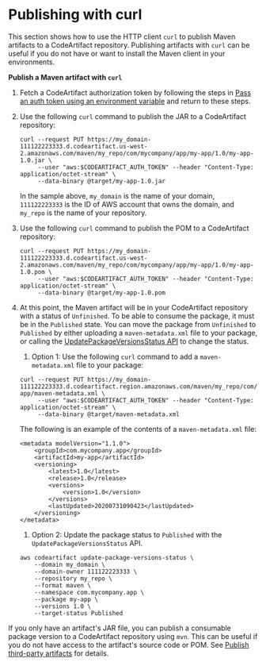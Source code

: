 # Publishing with curl<a name="maven-curl"></a>

This section shows how to use the HTTP client `curl` to publish Maven artifacts to a CodeArtifact repository\. Publishing artifacts with `curl` can be useful if you do not have or want to install the Maven client in your environments\.

**Publish a Maven artifact with `curl`**

1. Fetch a CodeArtifact authorization token by following the steps in [Pass an auth token using an environment variable](tokens-authentication.md#env-var) and return to these steps\.

1. Use the following `curl` command to publish the JAR to a CodeArtifact repository:

   ```
   curl --request PUT https://my_domain-111122223333.d.codeartifact.us-west-2.amazonaws.com/maven/my_repo/com/mycompany/app/my-app/1.0/my-app-1.0.jar \
        --user "aws:$CODEARTIFACT_AUTH_TOKEN" --header "Content-Type: application/octet-stream" \
        --data-binary @target/my-app-1.0.jar
   ```

   In the sample above, `my_domain` is the name of your domain, `111122223333` is the ID of AWS account that owns the domain, and `my_repo` is the name of your repository\.

1. Use the following `curl` command to publish the POM to a CodeArtifact repository:

   ```
   curl --request PUT https://my_domain-111122223333.d.codeartifact.us-west-2.amazonaws.com/maven/my_repo/com/mycompany/app/my-app/1.0/my-app-1.0.pom \
        --user "aws:$CODEARTIFACT_AUTH_TOKEN" --header "Content-Type: application/octet-stream" \
        --data-binary @target/my-app-1.0.pom
   ```

1. At this point, the Maven artifact will be in your CodeArtifact repository with a status of `Unfinished`\. To be able to consume the package, it must be in the `Published` state\. You can move the package from `Unfinished` to `Published` by either uploading a `maven-metadata.xml` file to your package, or calling the [UpdatePackageVersionsStatus API](https://docs.aws.amazon.com/codeartifact/latest/APIReference/API_UpdatePackageVersionsStatus.html) to change the status\.

   1.  Option 1: Use the following `curl` command to add a `maven-metadata.xml` file to your package: 

      ```
      curl --request PUT https://my_domain-111122223333.d.codeartifact.region.amazonaws.com/maven/my_repo/com/mycompany/app/my-app/maven-metadata.xml \
           --user "aws:$CODEARTIFACT_AUTH_TOKEN" --header "Content-Type: application/octet-stream" \
           --data-binary @target/maven-metadata.xml
      ```

      The following is an example of the contents of a `maven-metadata.xml` file:

      ```
      <metadata modelVersion="1.1.0">
          <groupId>com.mycompany.app</groupId>
          <artifactId>my-app</artifactId>
          <versioning>
              <latest>1.0</latest>
              <release>1.0</release>
              <versions>
                  <version>1.0</version>
              </versions>
              <lastUpdated>20200731090423</lastUpdated>
          </versioning>
      </metadata>
      ```

   1.  Option 2: Update the package status to `Published` with the `UpdatePackageVersionsStatus` API\. 

      ```
      aws codeartifact update-package-versions-status \
          --domain my_domain \
          --domain-owner 111122223333 \
          --repository my_repo \
          --format maven \
          --namespace com.mycompany.app \
          --package my-app \
          --versions 1.0 \
          --target-status Published
      ```

If you only have an artifact's JAR file, you can publish a consumable package version to a CodeArtifact repository using `mvn`\. This can be useful if you do not have access to the artifact's source code or POM\. See [Publish third\-party artifacts](maven-mvn.md#publishing-third-party-artifacts) for details\.
